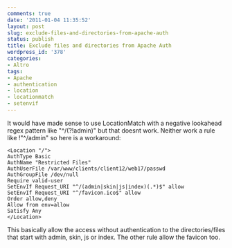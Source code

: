 ```yaml
---
comments: true
date: '2011-01-04 11:35:52'
layout: post
slug: exclude-files-and-directories-from-apache-auth
status: publish
title: Exclude files and directories from Apache Auth
wordpress_id: '378'
categories:
- Altro
tags:
- Apache
- authentication
- location
- locationmatch
- setenvif
---
```


It would have made sense to use LocationMatch with a negative lookahead regex pattern like "^/(?!admin)" but that doesnt work. Neither work a rule like !"^/admin" so here is a workaround:  
  
```
<Location "/">  
AuthType Basic  
AuthName "Restricted Files"  
AuthUserFile /var/www/clients/client12/web17/passwd  
AuthGroupFile /dev/null  
Require valid-user  
SetEnvIf Request_URI "^/(admin|skin|js|index)(.*)$" allow  
SetEnvIf Request_URI "^/favicon.ico$" allow  
Order allow,deny  
Allow from env=allow  
Satisfy Any  
</Location>
```
  
  
This basically allow the access without authentication to the directories/files that start with admin, skin, js or index. The other rule allow the favicon too.
